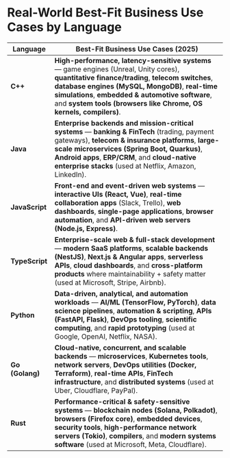 # Real-World Best-Fit Business Use Cases by Language

| **Language**    | **Best-Fit Business Use Cases (2025)**                                                                                                                                                                                                                                                                                     |
| --------------- | -------------------------------------------------------------------------------------------------------------------------------------------------------------------------------------------------------------------------------------------------------------------------------------------------------------------------- |
| **C++**         |  **High-performance, latency-sensitive systems** — game engines (Unreal, Unity cores), **quantitative finance/trading**, **telecom switches**, **database engines (MySQL, MongoDB)**, **real-time simulations**, **embedded & automotive software**, and **system tools (browsers like Chrome, OS kernels, compilers)**. |
| **Java**        |  **Enterprise backends and mission-critical systems** — **banking & FinTech** (trading, payment gateways), **telecom & insurance platforms**, **large-scale microservices (Spring Boot, Quarkus)**, **Android apps**, **ERP/CRM**, and **cloud-native enterprise stacks** (used at Netflix, Amazon, LinkedIn).           |
| **JavaScript**  |  **Front-end and event-driven web systems** — **interactive UIs (React, Vue)**, **real-time collaboration apps** (Slack, Trello), **web dashboards**, **single-page applications**, **browser automation**, and **API-driven web servers (Node.js, Express)**.                                                           |
| **TypeScript**  |  **Enterprise-scale web & full-stack development** — **modern SaaS platforms**, **scalable backends (NestJS)**, **Next.js & Angular apps**, **serverless APIs**, **cloud dashboards**, and **cross-platform products** where maintainability + safety matter (used at Microsoft, Stripe, Airbnb).                        |
| **Python**      |  **Data-driven, analytical, and automation workloads** — **AI/ML (TensorFlow, PyTorch)**, **data science pipelines**, **automation & scripting**, **APIs (FastAPI, Flask)**, **DevOps tooling**, **scientific computing**, and **rapid prototyping** (used at Google, OpenAI, Netflix, NASA).                            |
| **Go (Golang)** |  **Cloud-native, concurrent, and scalable backends** — **microservices**, **Kubernetes tools**, **network servers**, **DevOps utilities (Docker, Terraform)**, **real-time APIs**, **FinTech infrastructure**, and **distributed systems** (used at Uber, Cloudflare, PayPal).                                          |
| **Rust**        |  **Performance-critical & safety-sensitive systems** — **blockchain nodes (Solana, Polkadot)**, **browsers (Firefox core)**, **embedded devices**, **security tools**, **high-performance network servers (Tokio)**, **compilers**, and **modern systems software** (used at Microsoft, Meta, Cloudflare).               |

